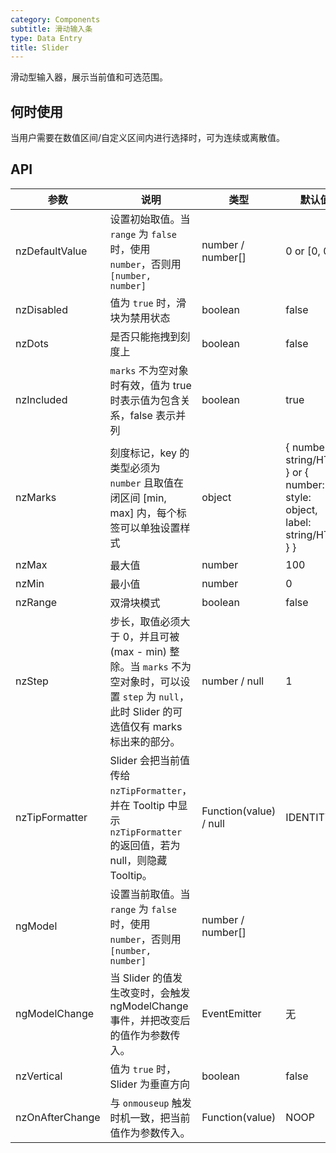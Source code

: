 ```yaml
---
category: Components
subtitle: 滑动输入条
type: Data Entry
title: Slider
---
```


滑动型输入器，展示当前值和可选范围。

## 何时使用

当用户需要在数值区间/自定义区间内进行选择时，可为连续或离散值。

## API

| 参数 | 说明 | 类型 | 默认值 |
| --- | --- | --- | --- |
| nzDefaultValue | 设置初始取值。当 `range` 为 `false` 时，使用 `number`，否则用 `[number, number]` | number / number[] | 0 or [0, 0] |
| nzDisabled | 值为 `true` 时，滑块为禁用状态 | boolean | false |
| nzDots | 是否只能拖拽到刻度上 | boolean | false |
| nzIncluded | `marks` 不为空对象时有效，值为 true 时表示值为包含关系，false 表示并列 | boolean | true |
| nzMarks | 刻度标记，key 的类型必须为 `number` 且取值在闭区间 [min, max] 内，每个标签可以单独设置样式 | object | { number: string/HTML } or { number: { style: object, label: string/HTML } } |
| nzMax | 最大值 | number | 100 |
| nzMin | 最小值 | number | 0 |
| nzRange | 双滑块模式 | boolean | false |
| nzStep | 步长，取值必须大于 0，并且可被 (max - min) 整除。当 `marks` 不为空对象时，可以设置 `step` 为 `null`，此时 Slider 的可选值仅有 marks 标出来的部分。 | number / null | 1 |
| nzTipFormatter | Slider 会把当前值传给 `nzTipFormatter`，并在 Tooltip 中显示 `nzTipFormatter` 的返回值，若为 null，则隐藏 Tooltip。 | Function(value) / null | IDENTITY |
| ngModel | 设置当前取值。当 `range` 为 `false` 时，使用 `number`，否则用 `[number, number]` | number / number[] |  |
| ngModelChange | 当 Slider 的值发生改变时，会触发 ngModelChange 事件，并把改变后的值作为参数传入。 | EventEmitter | 无 |
| nzVertical | 值为 `true` 时，Slider 为垂直方向 | boolean | false |
| nzOnAfterChange | 与 `onmouseup` 触发时机一致，把当前值作为参数传入。 | Function(value) | NOOP |

